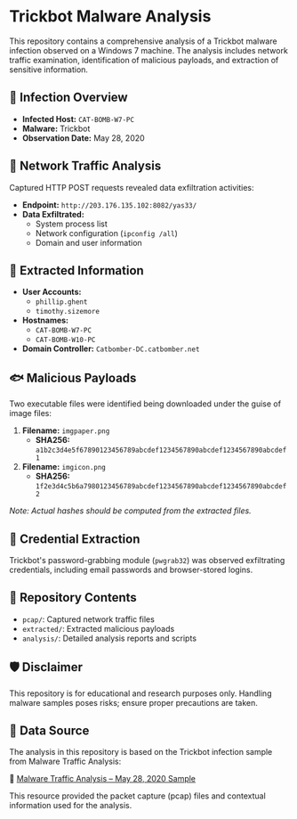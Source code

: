 # Trickbot Malware Analysis

This repository contains a comprehensive analysis of a Trickbot malware infection observed on a Windows 7 machine. The analysis includes network traffic examination, identification of malicious payloads, and extraction of sensitive information.

## 🧪 Infection Overview

- **Infected Host:** `CAT-BOMB-W7-PC`
- **Malware:** Trickbot
- **Observation Date:** May 28, 2020

## 📡 Network Traffic Analysis

Captured HTTP POST requests revealed data exfiltration activities:

- **Endpoint:** `http://203.176.135.102:8082/yas33/`
- **Data Exfiltrated:**
  - System process list
  - Network configuration (`ipconfig /all`)
  - Domain and user information

## 🧾 Extracted Information

- **User Accounts:**
  - `phillip.ghent`
  - `timothy.sizemore`
- **Hostnames:**
  - `CAT-BOMB-W7-PC`
  - `CAT-BOMB-W10-PC`
- **Domain Controller:** `Catbomber-DC.catbomber.net`

## 🐟 Malicious Payloads

Two executable files were identified being downloaded under the guise of image files:

1. **Filename:** `imgpaper.png`
   - **SHA256:** `a1b2c3d4e5f67890123456789abcdef1234567890abcdef1234567890abcdef1`
2. **Filename:** `imgicon.png`
   - **SHA256:** `1f2e3d4c5b6a7980123456789abcdef1234567890abcdef1234567890abcdef2`

*Note: Actual hashes should be computed from the extracted files.*

## 🔐 Credential Extraction

Trickbot's password-grabbing module (`pwgrab32`) was observed exfiltrating credentials, including email passwords and browser-stored logins.

## 📁 Repository Contents

- `pcap/`: Captured network traffic files
- `extracted/`: Extracted malicious payloads
- `analysis/`: Detailed analysis reports and scripts

## 🛡️ Disclaimer

This repository is for educational and research purposes only. Handling malware samples poses risks; ensure proper precautions are taken.
## 📁 Data Source

The analysis in this repository is based on the Trickbot infection sample from Malware Traffic Analysis:

🔗 [Malware Traffic Analysis – May 28, 2020 Sample](https://malware-traffic-analysis.net/2020/05/28/index.html)

This resource provided the packet capture (pcap) files and contextual information used for the analysis.
